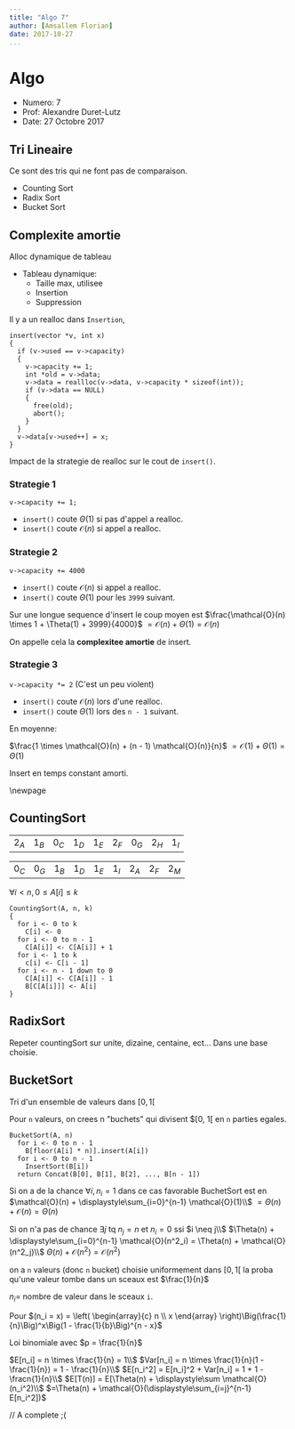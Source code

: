 ```yaml
---
title: "Algo 7"
author: [Amsallem Florian]
date: 2017-10-27
...
```


# Algo

* Numero: 7
* Prof: Alexandre Duret-Lutz
* Date: 27 Octobre 2017

## Tri Lineaire

Ce sont des tris qui ne font pas de comparaison.

* Counting Sort
* Radix Sort
* Bucket Sort

## Complexite amortie

Alloc dynamique de tableau

* Tableau dynamique:
  * Taille max, utilisee
  * Insertion
  * Suppression

Il y a un realloc dans `Insertion`,

```
insert(vector *v, int x)
{
  if (v->used == v->capacity)
  {
    v->capacity += 1;
    int *old = v->data;
    v->data = reallloc(v->data, v->capacity * sizeof(int));
    if (v->data == NULL)
    {
      free(old);
      abort();
    }
  }
  v->data[v->used++] = x;
}
```

Impact de la strategie de realloc sur le cout de `insert()`.

### Strategie 1

`v->capacity += 1;`

* `insert()` coute $\Theta(1)$ si pas d'appel a realloc.
* `insert()` coute $\mathcal{O}(n)$ si appel a realloc.

### Strategie 2

`v->capacity += 4000`

* `insert()` coute $\mathcal{O}(n)$ si appel a realloc.
* `insert()` coute $\Theta(1)$ pour les `3999` suivant.

Sur une longue sequence d'insert le coup moyen est
$\frac{\mathcal{O}(n) \times 1 + \Theta(1) + 3999}{4000}$
$= \mathcal{O}(n) + \Theta(1) = \mathcal{O}(n)$

On appelle cela la **complexitee amortie** de insert.

### Strategie 3

`v->capacity *= 2` (C'est un peu violent)

* `insert()` coute $\mathcal{O}(n)$ lors d'une realloc.
* `insert()` coute $\Theta(1)$ lors des `n - 1` suivant.

En moyenne:

$\frac{1 \times \mathcal{O}(n) + (n - 1) \mathcal{O}(n)}{n}$
$= \mathcal{O}(1) + \Theta(1) = \Theta(1)$

Insert en temps constant amorti.

\newpage

## CountingSort

|   |   |   |   |   |   |   |   |   |
| - | - | - | - | - | - | - | - | - |
| $2_A$ | $1_B$ | $0_C$ | $1_D$ | $1_E$ | $2_F$ | $0_G$ | $2_H$ | $1_I$ |

|   |   |   |   |   |   |   |   |   |
| - | - | - | - | - | - | - | - | - |
| $0_C$ | $0_G$ | $1_B$ | $1_D$ | $1_E$ | $1_I$| $2_A$ | $2_F$ | $2_M$ |

$\forall i < n, 0 \leq A[i] \leq k$
```
CountingSort(A, n, k)
{
  for i <- 0 to k
    C[i] <- 0
  for i <- 0 to n - 1
    C[A[i]] <- C[A[i]] + 1
  for i <- 1 to k
    c[i] <- C[i - 1]
  for i <- n - 1 down to 0
    C[A[i]] <- C[A[i]] - 1
    B[C[A[i]]] <- A[i]
}
```

## RadixSort

Repeter countingSort sur unite, dizaine, centaine, ect... Dans une base choisie.

## BucketSort

Tri d'un ensemble de valeurs dans $[0,1[$

Pour `n` valeurs, on crees n "buchets" qui divisent $[0, 1[ en `n` parties egales.

```
BucketSort(A, n)
  for i <- 0 to n - 1
    B[floor(A[i] * n)].insert(A[i])
  for i <- 0 to n - 1
    InsertSort(B[i])
  return Concat(B[0], B[1], B[2], ..., B[n - 1])
```

Si on a de la chance $\forall i, n_i = 1$ dans ce cas favorable BuchetSort est
en $\mathcal{O}(n) + \displaystyle\sum_{i=0}^{n-1} \mathcal{O}(1)\\$
$= \Theta(n) + \mathcal{O}(n) = \Theta(n)$

Si on n'a pas de chance $\exists j$ tq $n_j = n$ et $n_i = 0$ ssi $i \neq j\\$
$\Theta(n) + \displaystyle\sum_{i=0}^{n-1} \mathcal{O}(n^2_i) = \Theta(n) + \mathcal{O}(n^2_j)\\$
$\Theta(n) + \mathcal{O}(n^2) = \mathcal{O}(n^2)$

on a `n` valeurs (donc `n` bucket) choisie uniformement dans $[0, 1[$
la proba qu'une valeur tombe dans un sceaux est $\frac{1}{n}$

$n_i=$ nombre de valeur dans le sceaux `i`.

Pour $(n_i = x) = \left(
    \begin{array}{c}
      n \\
      x
    \end{array}
  \right)\Big(\frac{1}{n}\Big)^x\Big(1 - \frac{1}{b}\Big)^{n - x}$

Loi binomiale avec $p = \frac{1}{n}$

$E[n_i] = n \times \frac{1}{n} = 1\\$
$Var[n_i] = n \times \frac{1}{n}(1 - \frac{1}{n}) = 1 - \frac{1}{n}\\$
$E[n_i^2] = E[n_i]^2 + Var[n_i] = 1 + 1 - \fracn{1}{n}\\$
$E[T(n)] = E[\Theta(n) + \displaystyle\sum \mathcal{O}(n_i^2)\\$
$=\Theta(n) + \mathcal{O}(\displaystyle\sum_{i=j}^{n-1} E[n_i^2])$

// A complete ;(

